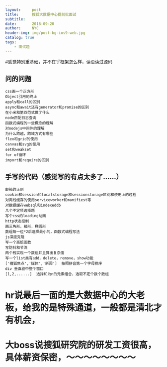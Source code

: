 ```yaml
---
layout:     post
title:      搜狐大数据中心提前批面试
subtitle:   
date:       2018-09-20
author:     NYC
header-img: img/post-bg-ios9-web.jpg
catalog: true
tags:
    - 面试题
---
```


#感觉特别重基础，并不在乎框架怎么样，读没读过源码

## 问的问题

    css画一个正方形
    Object引用的终止
    apply和call的区别
    async和await还有generator和promise的区别
    在小米和第四范式做了什么
    node匹配日志查询
    函数式编程的一些概念的理解
    对nodejs中间件的理解
    为什么跨越，跨域方式有哪些
    flex和grid的使用
    canvas和svg的使用
    set和weakset
    for of循环
    import和require的区别
    


## 手写的代码（感觉写的有点太多了......）

    邮箱的正则
    cookie和session和localstorage和sessionstorage区别和使用上的过程
    对离线缓存的使用serviceworker和manifiest等
    对数据缓存websql和indexeddb
    几个不定项选择题
    写个css的loading动画
    http状态控制
    画三角形，棱形，椭圆形
    数组每一位*2后选择最小的，函数式编程写法
    js深度克隆
    写一个高姐函数
    写防抖和节流
    两个栈实现一个数组并且算出复杂度
    写一个list类有add，delete，remove，show功能
    ['搜狐焦点','媒体','新闻']  按照拼音第一个字母排序
    div 垂直剧中整个窗口
    [1,2,......]  选择和为n的元素组合，选取不定个数个数组


# hr说最后一面的是大数据中心的大老板，给我的是特殊通道，一般都是清北才有机会，
# 大boss说搜狐研究院的研发工资很高，具体薪资保密，～～～～～～～～

